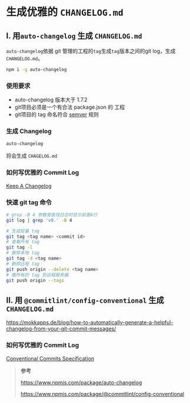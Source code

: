 # 生成优雅的 `CHANGELOG.md`

## I. 用`auto-changelog` 生成 `CHANGELOG.md`

`auto-changelog`依据 git 管理的工程的`tag`生成`tag`版本之间的git log，生成 `CHANGELOG.md`。

```bash
npm i -g auto-changelog
```



### 使用要求

* auto-changelog 版本大于 1.7.2
* git项目必须是一个有合法 package.json 的 工程
* git项目的 tag 命名符合 [semver](https://semver.org/) 规则

### 生成 Changelog

```bash
auto-changelog
```

将会生成 `CHAGELOG.md`

### 如何写优雅的 Commit Log

[Keep A Changelog](https://keepachangelog.com/)

### 快速 git tag 命令

 ```bash
# grep -B 4 参数使查找日志时显示前面4行
git log | grep 'v0.' -B 4

# 生成轻量 tag
git tag <tag name> <commit id>
# 查看所有 tag
git tag -l
# 删除本地 tag
git tag -d <tag name>
# 删除远程 tag
git push origin --delete <tag name>
# 推所有的 tag 到远程服务器
git push origin --tags
 ```

## II. 用 `@commitlint/config-conventional` 生成 `CHANGELOG.md`

https://mokkapps.de/blog/how-to-automatically-generate-a-helpful-changelog-from-your-git-commit-messages/

### 如何写优雅的 Commit Log

[Conventional Commits Specification](https://www.conventionalcommits.org)

>  **参考**
>
>   https://www.npmjs.com/package/auto-changelog
>
>  https://www.npmjs.com/package/@commitlint/config-conventional
